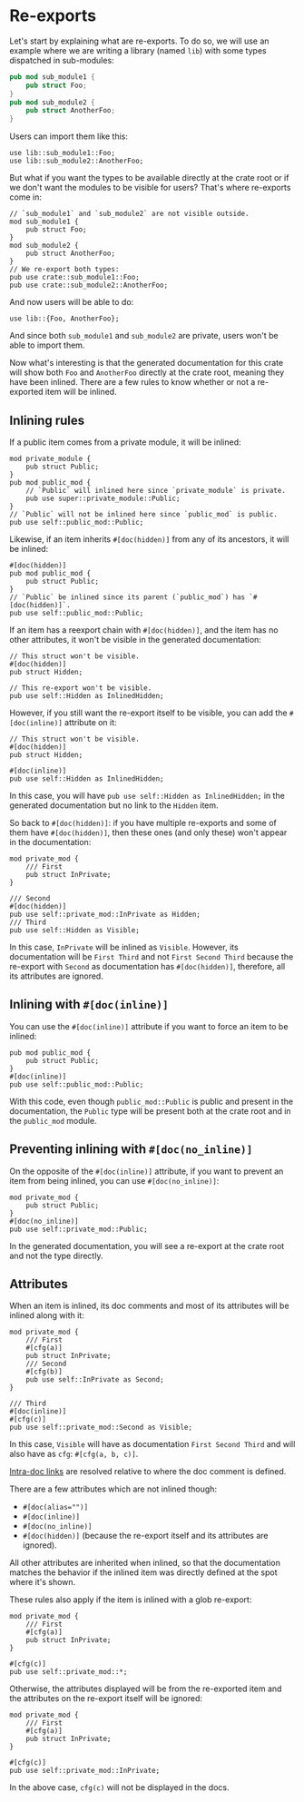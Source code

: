 # Re-exports

Let's start by explaining what are re-exports. To do so, we will use an example where we are
writing a library (named `lib`) with some types dispatched in sub-modules:

```rust
pub mod sub_module1 {
    pub struct Foo;
}
pub mod sub_module2 {
    pub struct AnotherFoo;
}
```

Users can import them like this:

```rust,ignore (inline)
use lib::sub_module1::Foo;
use lib::sub_module2::AnotherFoo;
```

But what if you want the types to be available directly at the crate root or if we don't want the
modules to be visible for users? That's where re-exports come in:

```rust,ignore (inline)
// `sub_module1` and `sub_module2` are not visible outside.
mod sub_module1 {
    pub struct Foo;
}
mod sub_module2 {
    pub struct AnotherFoo;
}
// We re-export both types:
pub use crate::sub_module1::Foo;
pub use crate::sub_module2::AnotherFoo;
```

And now users will be able to do:

```rust,ignore (inline)
use lib::{Foo, AnotherFoo};
```

And since both `sub_module1` and `sub_module2` are private, users won't be able to import them.

Now what's interesting is that the generated documentation for this crate will show both `Foo` and
`AnotherFoo` directly at the crate root, meaning they have been inlined. There are a few rules to
know whether or not a re-exported item will be inlined.

## Inlining rules

If a public item comes from a private module, it will be inlined:

```rust,ignore (inline)
mod private_module {
    pub struct Public;
}
pub mod public_mod {
    // `Public` will inlined here since `private_module` is private.
    pub use super::private_module::Public;
}
// `Public` will not be inlined here since `public_mod` is public.
pub use self::public_mod::Public;
```

Likewise, if an item inherits `#[doc(hidden)]` from any of its ancestors, it will be inlined:

```rust,ignore (inline)
#[doc(hidden)]
pub mod public_mod {
    pub struct Public;
}
// `Public` be inlined since its parent (`public_mod`) has `#[doc(hidden)]`.
pub use self::public_mod::Public;
```

If an item has a reexport chain with `#[doc(hidden)]`,
and the item has no other attributes,
it won't be visible in the generated documentation:

```rust,ignore (inline)
// This struct won't be visible.
#[doc(hidden)]
pub struct Hidden;

// This re-export won't be visible.
pub use self::Hidden as InlinedHidden;
```

However, if you still want the re-export itself to be visible, you can add the `#[doc(inline)]`
attribute on it:

```rust,ignore (inline)
// This struct won't be visible.
#[doc(hidden)]
pub struct Hidden;

#[doc(inline)]
pub use self::Hidden as InlinedHidden;
```

In this case, you will have `pub use self::Hidden as InlinedHidden;` in the generated documentation
but no link to the `Hidden` item.

So back to `#[doc(hidden)]`: if you have multiple re-exports and some of them have
`#[doc(hidden)]`, then these ones (and only these) won't appear in the documentation:

```rust,ignore (inline)
mod private_mod {
    /// First
    pub struct InPrivate;
}

/// Second
#[doc(hidden)]
pub use self::private_mod::InPrivate as Hidden;
/// Third
pub use self::Hidden as Visible;
```

In this case, `InPrivate` will be inlined as `Visible`. However, its documentation will be
`First Third` and not `First Second Third` because the re-export with `Second` as documentation has
`#[doc(hidden)]`, therefore, all its attributes are ignored.

## Inlining with `#[doc(inline)]`

You can use the `#[doc(inline)]` attribute if you want to force an item to be inlined:

```rust,ignore (inline)
pub mod public_mod {
    pub struct Public;
}
#[doc(inline)]
pub use self::public_mod::Public;
```

With this code, even though `public_mod::Public` is public and present in the documentation, the
`Public` type will be present both at the crate root and in the `public_mod` module.

## Preventing inlining with `#[doc(no_inline)]`

On the opposite of the `#[doc(inline)]` attribute, if you want to prevent an item from being
inlined, you can use `#[doc(no_inline)]`:

```rust,ignore (inline)
mod private_mod {
    pub struct Public;
}
#[doc(no_inline)]
pub use self::private_mod::Public;
```

In the generated documentation, you will see a re-export at the crate root and not the type
directly.

## Attributes

When an item is inlined, its doc comments and most of its attributes will be inlined along with it:

```rust,ignore (inline)
mod private_mod {
    /// First
    #[cfg(a)]
    pub struct InPrivate;
    /// Second
    #[cfg(b)]
    pub use self::InPrivate as Second;
}

/// Third
#[doc(inline)]
#[cfg(c)]
pub use self::private_mod::Second as Visible;
```

In this case, `Visible` will have as documentation `First Second Third` and will also have as `cfg`:
`#[cfg(a, b, c)]`.

[Intra-doc links](./linking-to-items-by-name.md) are resolved relative to where the doc comment is
defined.

There are a few attributes which are not inlined though:
 * `#[doc(alias="")]`
 * `#[doc(inline)]`
 * `#[doc(no_inline)]`
 * `#[doc(hidden)]` (because the re-export itself and its attributes are ignored).

All other attributes are inherited when inlined, so that the documentation matches the behavior if
the inlined item was directly defined at the spot where it's shown.

These rules also apply if the item is inlined with a glob re-export:

```rust,ignore (inline)
mod private_mod {
    /// First
    #[cfg(a)]
    pub struct InPrivate;
}

#[cfg(c)]
pub use self::private_mod::*;
```

Otherwise, the attributes displayed will be from the re-exported item and the attributes on the
re-export itself will be ignored:

```rust,ignore (inline)
mod private_mod {
    /// First
    #[cfg(a)]
    pub struct InPrivate;
}

#[cfg(c)]
pub use self::private_mod::InPrivate;
```

In the above case, `cfg(c)` will not be displayed in the docs.
